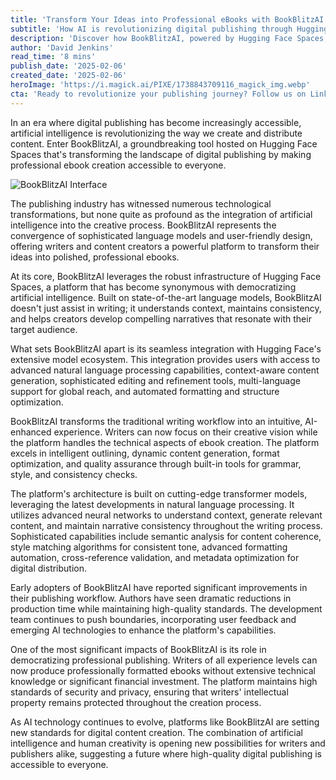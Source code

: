 ```yaml
---
title: 'Transform Your Ideas into Professional eBooks with BookBlitzAI: A Guide to Hugging Face Spaces'
subtitle: 'How AI is revolutionizing digital publishing through Hugging Face Spaces'
description: 'Discover how BookBlitzAI, powered by Hugging Face Spaces, is revolutionizing digital publishing by making professional ebook creation accessible to everyone through advanced AI technology and user-friendly design.'
author: 'David Jenkins'
read_time: '8 mins'
publish_date: '2025-02-06'
created_date: '2025-02-06'
heroImage: 'https://i.magick.ai/PIXE/1738843709116_magick_img.webp'
cta: 'Ready to revolutionize your publishing journey? Follow us on LinkedIn to stay updated on the latest AI-powered publishing innovations and join a community of forward-thinking content creators!'
---
```


In an era where digital publishing has become increasingly accessible, artificial intelligence is revolutionizing the way we create and distribute content. Enter BookBlitzAI, a groundbreaking tool hosted on Hugging Face Spaces that's transforming the landscape of digital publishing by making professional ebook creation accessible to everyone.

![BookBlitzAI Interface](https://i.magick.ai/PIXE/1738843709120_magick_img.webp)

The publishing industry has witnessed numerous technological transformations, but none quite as profound as the integration of artificial intelligence into the creative process. BookBlitzAI represents the convergence of sophisticated language models and user-friendly design, offering writers and content creators a powerful platform to transform their ideas into polished, professional ebooks.

At its core, BookBlitzAI leverages the robust infrastructure of Hugging Face Spaces, a platform that has become synonymous with democratizing artificial intelligence. Built on state-of-the-art language models, BookBlitzAI doesn't just assist in writing; it understands context, maintains consistency, and helps creators develop compelling narratives that resonate with their target audience.

What sets BookBlitzAI apart is its seamless integration with Hugging Face's extensive model ecosystem. This integration provides users with access to advanced natural language processing capabilities, context-aware content generation, sophisticated editing and refinement tools, multi-language support for global reach, and automated formatting and structure optimization.

BookBlitzAI transforms the traditional writing workflow into an intuitive, AI-enhanced experience. Writers can now focus on their creative vision while the platform handles the technical aspects of ebook creation. The platform excels in intelligent outlining, dynamic content generation, format optimization, and quality assurance through built-in tools for grammar, style, and consistency checks.

The platform's architecture is built on cutting-edge transformer models, leveraging the latest developments in natural language processing. It utilizes advanced neural networks to understand context, generate relevant content, and maintain narrative consistency throughout the writing process. Sophisticated capabilities include semantic analysis for content coherence, style matching algorithms for consistent tone, advanced formatting automation, cross-reference validation, and metadata optimization for digital distribution.

Early adopters of BookBlitzAI have reported significant improvements in their publishing workflow. Authors have seen dramatic reductions in production time while maintaining high-quality standards. The development team continues to push boundaries, incorporating user feedback and emerging AI technologies to enhance the platform's capabilities.

One of the most significant impacts of BookBlitzAI is its role in democratizing professional publishing. Writers of all experience levels can now produce professionally formatted ebooks without extensive technical knowledge or significant financial investment. The platform maintains high standards of security and privacy, ensuring that writers' intellectual property remains protected throughout the creation process.

As AI technology continues to evolve, platforms like BookBlitzAI are setting new standards for digital content creation. The combination of artificial intelligence and human creativity is opening new possibilities for writers and publishers alike, suggesting a future where high-quality digital publishing is accessible to everyone.